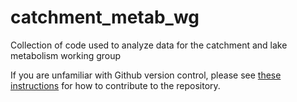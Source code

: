 # catchment_metab_wg
Collection of code used to analyze data for the catchment and lake metabolism working group 

If you are unfamiliar with Github version control, please see [these instructions](https://github.com/GLEON/catchment_metab_wg/blob/master/Github%20how%20to.pdf) for how to contribute to the repository. 
